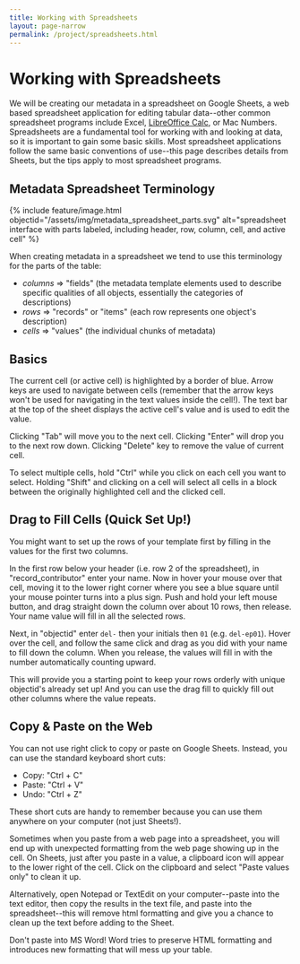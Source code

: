 ```yaml
---
title: Working with Spreadsheets
layout: page-narrow
permalink: /project/spreadsheets.html
---
```


# Working with Spreadsheets

We will be creating our metadata in a spreadsheet on Google Sheets, a web based spreadsheet application for editing tabular data--other common spreadsheet programs include Excel, [LibreOffice Calc](https://www.libreoffice.org/), or Mac Numbers.
Spreadsheets are a fundamental tool for working with and looking at data, so it is important to gain some basic skills.
Most spreadsheet applications follow the same basic conventions of use--this page describes details from Sheets, but the tips apply to most spreadsheet programs.

## Metadata Spreadsheet Terminology

{% include feature/image.html objectid="/assets/img/metadata_spreadsheet_parts.svg" alt="spreadsheet interface with parts labeled, including header, row, column, cell, and active cell" %}

When creating metadata in a spreadsheet we tend to use this terminology for the parts of the table:

- *columns* => "fields" (the metadata template elements used to describe specific qualities of all objects, essentially the categories of descriptions)
- *rows* => "records" or "items" (each row represents one object's description)
- *cells* => "values" (the individual chunks of metadata)

## Basics

The current cell (or active cell) is highlighted by a border of blue.
Arrow keys are used to navigate between cells (remember that the arrow keys won't be used for navigating in the text values inside the cell!).
The text bar at the top of the sheet displays the active cell's value and is used to edit the value.

Clicking "Tab" will move you to the next cell.
Clicking "Enter" will drop you to the next row down.
Clicking "Delete" key to remove the value of current cell.

To select multiple cells, hold "Ctrl" while you click on each cell you want to select. 
Holding "Shift" and clicking on a cell will select all cells in a block between the originally highlighted cell and the clicked cell.

## Drag to Fill Cells (Quick Set Up!)

You might want to set up the rows of your template first by filling in the values for the first two columns.

In the first row below your header (i.e. row 2 of the spreadsheet), in "record_contributor" enter your name. 
Now in hover your mouse over that cell, moving it to the lower right corner where you see a blue square until your mouse pointer turns into a plus sign.
Push and hold your left mouse button, and drag straight down the column over about 10 rows, then release. 
Your name value will fill in all the selected rows. 

Next, in "objectid" enter `del-` then your initials then `01` (e.g. `del-ep01`).
Hover over the cell, and follow the same click and drag as you did with your name to fill down the column.
When you release, the values will fill in with the number automatically counting upward.

This will provide you a starting point to keep your rows orderly with unique objectid's already set up!
And you can use the drag fill to quickly fill out other columns where the value repeats.

## Copy & Paste on the Web

You can not use right click to copy or paste on Google Sheets. 
Instead, you can use the standard keyboard short cuts:

- Copy: "Ctrl + C"
- Paste: "Ctrl + V"
- Undo: "Ctrl + Z"

These short cuts are handy to remember because you can use them anywhere on your computer (not just Sheets!).

Sometimes when you paste from a web page into a spreadsheet, you will end up with unexpected formatting from the web page showing up in the cell. 
On Sheets, just after you paste in a value, a clipboard icon will appear to the lower right of the cell. 
Click on the clipboard and select "Paste values only" to clean it up.

Alternatively, open Notepad or TextEdit on your computer--paste into the text editor, then copy the results in the text file, and paste into the spreadsheet--this will remove html formatting and give you a chance to clean up the text before adding to the Sheet.

Don't paste into MS Word! Word tries to preserve HTML formatting and introduces new formatting that will mess up your table.
